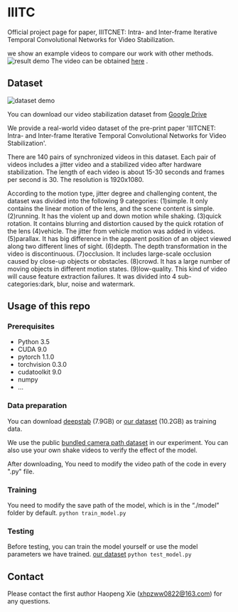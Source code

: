 # IIITC
Official project page for paper, IIITCNET: Intra- and Inter-frame Iterative Temporal Convolutional Networks for Video Stabilization.

we show an example videos to compare our work with other methods.
 ![result demo](./docs/result_demo.gif)
The video can be obtained [here](https://www.youtube.com/watch?v=RiOOc_clpjE) .


## Dataset
 ![dataset demo](./docs/dataset_demo.gif)

You can download our video stabilization dataset from [Google Drive](https://drive.google.com/drive/folders/1PKH6rn8U_I0EZbJdmjzStuMX1Ica4pWS?usp=sharing) 

We provide a real-world video dataset of the pre-print paper 'IIITCNET: Intra- and Inter-frame Iterative Temporal Convolutional Networks for Video Stabilization'.

There are 140 pairs of synchronized videos in this dataset. Each pair of videos includes a jitter video and a stabilized video after hardware stabilization. The length of each video is about 15-30 seconds and frames per second is 30. The resolution is 1920x1080.

According to the motion type, jitter degree and challenging content, the dataset was divided into the following 9 categories:
(1)simple. It only contains the linear motion of the lens, and the scene content is simple.
(2)running. It has the violent up and down motion while shaking.
(3)quick rotation. It contains blurring and distortion caused by the quick rotation of the lens
(4)vehicle. The jitter from vehicle motion was added in videos.
(5)parallax. It has big difference in the apparent position of an object viewed along two different lines of sight.
(6)depth. The depth transformation in the video is discontinuous.
(7)occlusion. It includes large-scale occlusion caused by close-up objects or obstacles.
(8)crowd. It has a large number of moving objects in different motion states.
(9)low-quality. This kind of video will cause feature extraction failures. It was divided into 4 sub-categories:dark, blur, noise and watermark.


## Usage of this repo
### Prerequisites
- Python 3.5
- CUDA 9.0
- pytorch 1.1.0
- torchvision 0.3.0
- cudatoolkit 9.0
- numpy
- ...

### Data preparation
You can download [deepstab](http://cg.cs.tsinghua.edu.cn/download/DeepStab.zip) (7.9GB) or [our dataset](https://drive.google.com/drive/folders/1PKH6rn8U_I0EZbJdmjzStuMX1Ica4pWS?usp=sharing) (10.2GB) as training data.

We use the public [bundled camera path dataset](http://liushuaicheng.org/SIGGRAPH2013/database.html) in our experiment. You can also use your own shake videos to verify the effect of the model.

After downloading, You need to modify the video path of the code in every ".py" file.

### Training
You need to modify the save path of the model, which is in the “./model” folder by default.
```python train_model.py```

### Testing
Before testing, you can train the model yourself or use the model parameters we have trained. [our dataset](https://drive.google.com/drive/folders/1Zt0TvY7f4opXXxzyHsph0sPV9ufH0qkZ?usp=sharing)
```python test_model.py```

## Contact
Please contact the first author Haopeng Xie (xhpzww0822@163.com) for any questions.